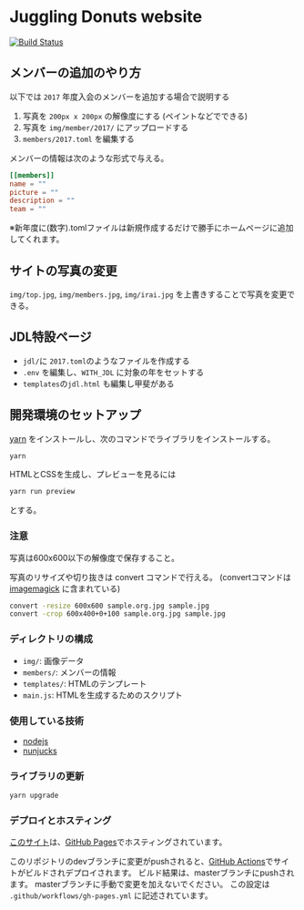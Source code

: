 # Juggling Donuts website

[![Build Status](https://github.com/jugglingdonuts/jugglingdonuts.github.io/workflows/github_pages/badge.svg)](https://github.com/JugglingDonuts/jugglingdonuts.github.io/actions)

## メンバーの追加のやり方

以下では `2017` 年度入会のメンバーを追加する場合で説明する

1. 写真を `200px x 200px` の解像度にする (ペイントなどでできる)
2. 写真を `img/member/2017/` にアップロードする
3. `members/2017.toml` を編集する

メンバーの情報は次のような形式で与える。

```toml
[[members]]
name = ""
picture = ""
description = ""
team = ""
```

※新年度に(数字).tomlファイルは新規作成するだけで勝手にホームページに追加してくれます。

## サイトの写真の変更

`img/top.jpg`, `img/members.jpg`, `img/irai.jpg` を上書きすることで写真を変更できる。

## JDL特設ページ

- `jdl/`に `2017.toml`のようなファイルを作成する
- `.env` を編集し、`WITH_JDL` に対象の年をセットする
- `templates`の`jdl.html` も編集し甲斐がある

## 開発環境のセットアップ

[yarn](https://yarnpkg.com/ja/) をインストールし、次のコマンドでライブラリをインストールする。

```bash
yarn
```

HTMLとCSSを生成し、プレビューを見るには

```bash
yarn run preview
```

とする。

### 注意

写真は600x600以下の解像度で保存すること。

写真のリサイズや切り抜きは convert コマンドで行える。
(convertコマンドは [imagemagick](https://www.imagemagick.org/script/index.php) に含まれている)

```bash
convert -resize 600x600 sample.org.jpg sample.jpg
convert -crop 600x400+0+100 sample.org.jpg sample.jpg
```

### ディレクトリの構成

- `img/`: 画像データ
- `members/`: メンバーの情報
- `templates/`: HTMLのテンプレート
- `main.js`: HTMLを生成するためのスクリプト

### 使用している技術

- [nodejs](https://nodejs.org/en/)
- [nunjucks](https://mozilla.github.io/nunjucks/)

### ライブラリの更新

```bash
yarn upgrade
```

### デプロイとホスティング

[このサイト](https://juggling-donuts.org)は、[GitHub Pages](https://help.github.com/ja/github/working-with-github-pages/about-github-pages)でホスティングされています。

このリポジトリのdevブランチに変更がpushされると、[GitHub Actions](https://help.github.com/ja/actions/getting-started-with-github-actions/about-github-actions)でサイトがビルドされデプロイされます。
ビルド結果は、masterブランチにpushされます。
masterブランチに手動で変更を加えないでください。
この設定は `.github/workflows/gh-pages.yml` に記述されています。
